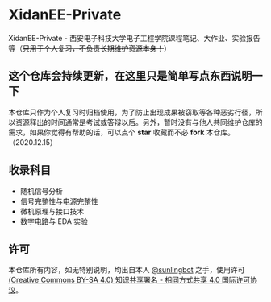 # XidanEE-Private
XidanEE-Private - 西安电子科技大学电子工程学院课程笔记、大作业、实验报告等（~~只用于个人复习，不负责长期维护资源本身！~~）
## 这个仓库会持续更新，在这里只是简单写点东西说明一下
本仓库只作为个人复习时归档使用，为了防止出现成果被窃取等各种恶劣行径，所以资源释出的时间通常是考试或答辩以后。另外，暂时没有与他人共同维护仓库的需求，如果你觉得有帮助的话，可以点个 **star** 收藏而不必 **fork** 本仓库。（2020.12.15）
## 收录科目
- 随机信号分析
- 信号完整性与电源完整性
- 微机原理与接口技术
- 数字电路与 EDA 实验
## 许可
本仓库所有内容，如无特别说明，均出自本人 [@sunlingbot](https://github.com/sunlingbot) 之手，使用许可 [(Creative Commons BY-SA 4.0) 知识共享署名 - 相同方式共享 4.0 国际许可协议](https://creativecommons.org/licenses/by-nc-sa/4.0/deed.zh)。


